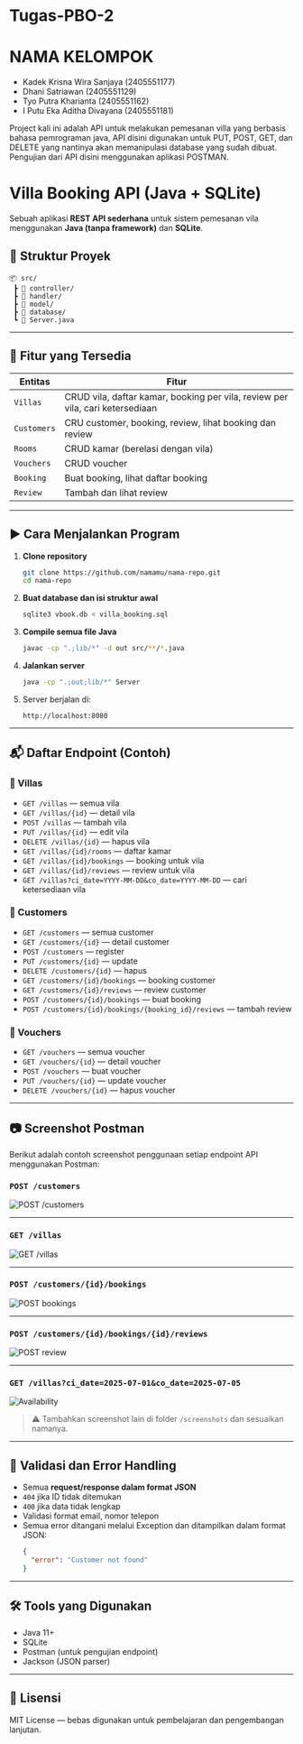 # Tugas-PBO-2

# NAMA KELOMPOK
- Kadek Krisna Wira Sanjaya (2405551177)
- Dhani Satriawan (2405551129)
- Tyo Putra Kharianta (2405551162)
- I Putu Eka Aditha Divayana (2405551181)

Project kali ini adalah API untuk melakukan pemesanan villa yang berbasis bahasa pemrograman java, API disini digunakan untuk PUT, POST, GET, dan DELETE yang nantinya akan memanipulasi database yang sudah dibuat. Pengujian dari API disini menggunakan aplikasi POSTMAN.


# Villa Booking API (Java + SQLite)

Sebuah aplikasi **REST API sederhana** untuk sistem pemesanan vila menggunakan **Java (tanpa framework)** dan **SQLite**.

## 📁 Struktur Proyek

```
📦 src/
 ┣ 📂 controller/
 ┣ 📂 handler/
 ┣ 📂 model/
 ┣ 📂 database/
 ┗ 📜 Server.java
```

---

## 🧾 Fitur yang Tersedia

| Entitas    | Fitur                                                                 |
|------------|------------------------------------------------------------------------|
| `Villas`   | CRUD vila, daftar kamar, booking per vila, review per vila, cari ketersediaan |
| `Customers`| CRU customer, booking, review, lihat booking dan review              |
| `Rooms`    | CRUD kamar (berelasi dengan vila)                                      |
| `Vouchers` | CRUD voucher                                                          |
| `Booking`  | Buat booking, lihat daftar booking                                    |
| `Review`   | Tambah dan lihat review                                               |

---

## ▶️ Cara Menjalankan Program

1. **Clone repository**
   ```bash
   git clone https://github.com/namamu/nama-repo.git
   cd nama-repo
   ```

2. **Buat database dan isi struktur awal**
   ```bash
   sqlite3 vbook.db < villa_booking.sql
   ```

3. **Compile semua file Java**
   ```bash
   javac -cp ".;lib/*" -d out src/**/*.java
   ```

4. **Jalankan server**
   ```bash
   java -cp ".;out;lib/*" Server
   ```

5. Server berjalan di:
   ```
   http://localhost:8080
   ```

---

## 📬 Daftar Endpoint (Contoh)

### 🏡 Villas

- `GET /villas` — semua vila
- `GET /villas/{id}` — detail vila
- `POST /villas` — tambah vila
- `PUT /villas/{id}` — edit vila
- `DELETE /villas/{id}` — hapus vila
- `GET /villas/{id}/rooms` — daftar kamar
- `GET /villas/{id}/bookings` — booking untuk vila
- `GET /villas/{id}/reviews` — review untuk vila
- `GET /villas?ci_date=YYYY-MM-DD&co_date=YYYY-MM-DD` — cari ketersediaan vila

### 👤 Customers

- `GET /customers` — semua customer
- `GET /customers/{id}` — detail customer
- `POST /customers` — register
- `PUT /customers/{id}` — update
- `DELETE /customers/{id}` — hapus
- `GET /customers/{id}/bookings` — booking customer
- `GET /customers/{id}/reviews` — review customer
- `POST /customers/{id}/bookings` — buat booking
- `POST /customers/{id}/bookings/{booking_id}/reviews` — tambah review

### 🎫 Vouchers

- `GET /vouchers` — semua voucher
- `GET /vouchers/{id}` — detail voucher
- `POST /vouchers` — buat voucher
- `PUT /vouchers/{id}` — update voucher
- `DELETE /vouchers/{id}` — hapus voucher

---

## 📷 Screenshot Postman

Berikut adalah contoh screenshot penggunaan setiap endpoint API menggunakan Postman:

### `POST /customers`

![POST /customers](screenshots/post_customers.png)

---

### `GET /villas`

![GET /villas](screenshots/get_villas.png)

---

### `POST /customers/{id}/bookings`

![POST bookings](screenshots/post_booking.png)

---

### `POST /customers/{id}/bookings/{id}/reviews`

![POST review](screenshots/post_review.png)

---

### `GET /villas?ci_date=2025-07-01&co_date=2025-07-05`

![Availability](screenshots/available_villas.png)

> ⚠️ Tambahkan screenshot lain di folder `/screenshots` dan sesuaikan namanya.

---

## 📌 Validasi dan Error Handling

- Semua **request/response dalam format JSON**
- `404` jika ID tidak ditemukan
- `400` jika data tidak lengkap
- Validasi format email, nomor telepon
- Semua error ditangani melalui Exception dan ditampilkan dalam format JSON:
  ```json
  {
    "error": "Customer not found"
  }
  ```

---

## 🛠 Tools yang Digunakan

- Java 11+
- SQLite
- Postman (untuk pengujian endpoint)
- Jackson (JSON parser)

---

## 📝 Lisensi

MIT License — bebas digunakan untuk pembelajaran dan pengembangan lanjutan.
